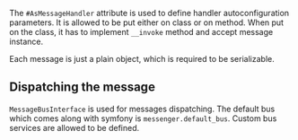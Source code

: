 The `#AsMessageHandler` attribute is used to define handler autoconfiguration parameters. It is allowed to be put either on class or on method. When put on the class, it has to implement  `__invoke` method and accept message instance.

Each message is just a plain object, which is required to be serializable.

## Dispatching the message

`MessageBusInterface` is used for messages dispatching. The default bus which comes along with symfony is `messenger.default_bus`. Custom bus services are allowed to be defined.